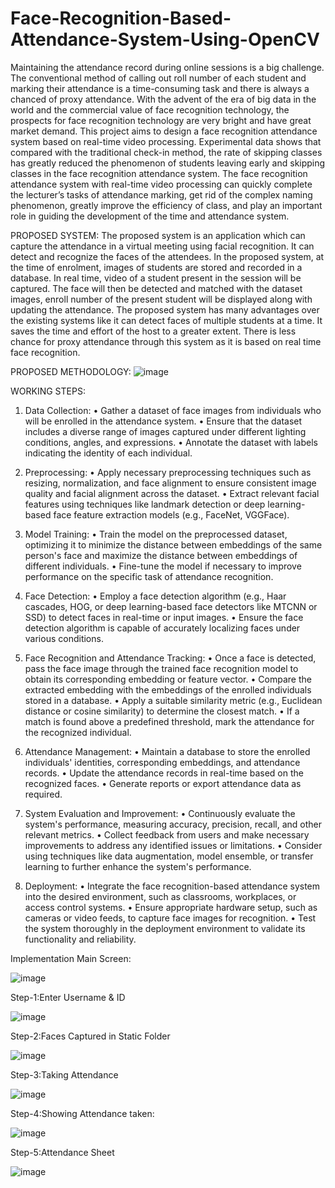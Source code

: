 # Face-Recognition-Based-Attendance-System-Using-OpenCV
Maintaining the attendance record during online sessions is a big challenge. The conventional method of calling out roll number of each student and marking their attendance is a time-consuming task and there is always a chanced of proxy attendance. With the advent of the era of big data in the world and the commercial value of face recognition technology, the prospects for face recognition technology are very bright and have great market demand. This project aims to design a face recognition attendance system based on real-time video processing. Experimental data shows that compared with the traditional check-in method, the rate of skipping classes has greatly reduced the phenomenon of students leaving early and skipping classes in the face recognition attendance system. The face recognition attendance system with real-time video processing can quickly complete the lecturer’s tasks of attendance marking, get rid of the complex naming phenomenon, greatly improve the efficiency of class, and play an important role in guiding the development of the time and attendance system.

PROPOSED SYSTEM:
The proposed system is an application which can capture the attendance in a virtual meeting using facial recognition. It can detect and recognize the faces of the attendees. In the proposed system, at the time of enrolment, images of students are stored and recorded in a database. In real time, video of a student present in the session will be captured. The face will then be detected and matched with the dataset images, enroll number of the present student will be displayed along with updating the attendance. The proposed system has many advantages over the existing systems like it can detect faces of multiple students at a time. It saves the time and effort of the host to a greater extent. There is less chance for proxy attendance through this system as it is based on real time face recognition.

PROPOSED METHODOLOGY:
![image](https://github.com/Snig17/Face-Recognition-Based-Attendance-System-Using-OpenCV/assets/127118518/292aec05-4124-4d5e-8d67-d22ac7674427)

WORKING STEPS:

1. Data Collection:
•	Gather a dataset of face images from individuals who will be enrolled in the attendance system.
•	Ensure that the dataset includes a diverse range of images captured under different lighting conditions, angles, and expressions.
•	Annotate the dataset with labels indicating the identity of each individual.

2. Preprocessing:
•	Apply necessary preprocessing techniques such as resizing, normalization, and face alignment to ensure consistent image quality and facial alignment across the dataset.
•	Extract relevant facial features using techniques like landmark detection or deep learning-based face feature extraction models (e.g., FaceNet, VGGFace).

3. Model Training:
•	Train the model on the preprocessed dataset, optimizing it to minimize the distance between embeddings of the same person's face and maximize the distance between embeddings of different individuals.
•	Fine-tune the model if necessary to improve performance on the specific task of attendance recognition.

4. Face Detection:
•	Employ a face detection algorithm (e.g., Haar cascades, HOG, or deep learning-based face detectors like MTCNN or SSD) to detect faces in real-time or input images.
•	Ensure the face detection algorithm is capable of accurately localizing faces under various conditions.

5. Face Recognition and Attendance Tracking:
•	Once a face is detected, pass the face image through the trained face recognition model to obtain its corresponding embedding or feature vector.
•	Compare the extracted embedding with the embeddings of the enrolled individuals stored in a database.
•	Apply a suitable similarity metric (e.g., Euclidean distance or cosine similarity) to determine the closest match.
•	If a match is found above a predefined threshold, mark the attendance for the recognized individual.

6. Attendance Management:
•	Maintain a database to store the enrolled individuals' identities, corresponding embeddings, and attendance records.
•	Update the attendance records in real-time based on the recognized faces.
•	Generate reports or export attendance data as required.

7. System Evaluation and Improvement:
•	Continuously evaluate the system's performance, measuring accuracy, precision, recall, and other relevant metrics.
•	Collect feedback from users and make necessary improvements to address any identified issues or limitations.
•	Consider using techniques like data augmentation, model ensemble, or transfer learning to further enhance the system's performance.


8. Deployment:
•	Integrate the face recognition-based attendance system into the desired environment, such as classrooms, workplaces, or access control systems.
•	Ensure appropriate hardware setup, such as cameras or video feeds, to capture face images for recognition.
•	Test the system thoroughly in the deployment environment to validate its functionality and reliability.


Implementation
Main Screen:

![image](https://github.com/Snig17/Face-Recognition-Based-Attendance-System-Using-OpenCV/assets/127118518/392f95fb-cdf4-472b-8810-9545c21719cb)


Step-1:Enter Username & ID

![image](https://github.com/Snig17/Face-Recognition-Based-Attendance-System-Using-OpenCV/assets/127118518/6616a9c1-e764-473b-9f31-8e918566ce12)

Step-2:Faces Captured in Static Folder

![image](https://github.com/Snig17/Face-Recognition-Based-Attendance-System-Using-OpenCV/assets/127118518/ec8febeb-ad3f-4a09-93af-c10b1b7937f5)

Step-3:Taking Attendance

![image](https://github.com/Snig17/Face-Recognition-Based-Attendance-System-Using-OpenCV/assets/127118518/c946e993-ba76-4b74-ba1e-b830594eba31)

Step-4:Showing Attendance taken:

![image](https://github.com/Snig17/Face-Recognition-Based-Attendance-System-Using-OpenCV/assets/127118518/5b478f6b-a7cc-40c9-8975-73cfdd18ac18)

Step-5:Attendance Sheet

![image](https://github.com/Snig17/Face-Recognition-Based-Attendance-System-Using-OpenCV/assets/127118518/c947ff3b-bc58-4e41-a14e-ad0a8d61a0fe)









